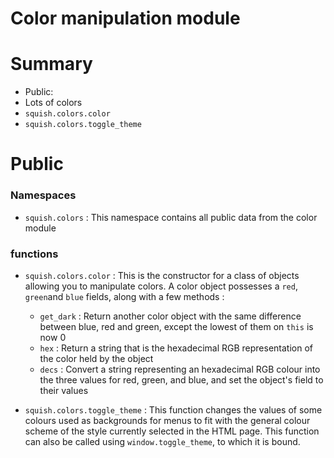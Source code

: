 # Color manipulation module

# Summary
- Public:
 - Lots of colors
 - `squish.colors.color`
 - `squish.colors.toggle_theme`

# Public
### Namespaces
 - `squish.colors` : This namespace contains all public data from the color module

### functions
 - `squish.colors.color` : This is the constructor for a class of objects allowing you to manipulate colors. A color object possesses a `red`, `green`and `blue` fields, along with a few methods :
   - `get_dark` : Return another color object with the same difference between blue, red and green, except the lowest of them on `this` is now 0
   - `hex` : Return a string that is the hexadecimal RGB representation of the color held by the object
   - `decs` : Convert a string representing an hexadecimal RGB colour into the three values for red, green, and blue, and set the object's field to their values

 - `squish.colors.toggle_theme` : This function changes the values of some colours used as backgrounds for menus to fit with the general colour scheme of the style currently selected in the HTML page. This function can also be called using `window.toggle_theme`, to which it is bound.
